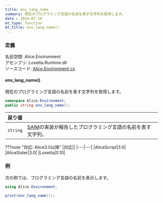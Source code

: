 ```yaml
---
title: env_lang_name
summary: 現在のプログラミング言語の名前を表す文字列を取得します。
date : 2024-07-14
mt_type: function
mt_title: env_lang_name()
---
```

### 定義
名前空間: Alice.Environment<br/>
アセンブリ: Losetta.Runtime.dll<br/>
ソースコード: [Alice.Environment.cs](https://github.com/WSOFT-Project/Losetta/blob/master/Losetta.Runtime/Alice.Environment.cs)

#### env_lang_name()

現在のプログラミング言語の名前を表す文字列を取得します。

```cs title="AliceScript"
namespace Alice.Environment;
public string env_lang_name();
```

|戻り値| |
|-|-|
|`string`|[SAIM](../../../general/saim.md)の実装が報告したプログラミング言語の名前を表す文字列。|

???note "対応: Alice3.0以降"
    |対応||
    |---|---|
    |AliceScript|3.0|
    |AliceSister|3.0|
    |Losetta|0.10|

### 例
次の例では、プログラミング言語の名前を表示します。

```cs title="AliceScript"
using Alice.Environment;

print(env_lang_name());
```